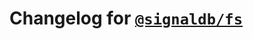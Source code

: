# Changelog for [`@signaldb/fs`](https://www.npmjs.com/package/@signaldb/fs)

<!--@include: ../../../packages/persistence-adapters/fs/CHANGELOG.md{10,}-->
